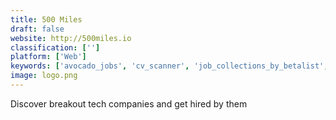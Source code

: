 ```yaml
---
title: 500 Miles
draft: false 
website: http://500miles.io
classification: ['']
platform: ['Web']
keywords: ['avocado_jobs', 'cv_scanner', 'job_collections_by_betalist', 'jobcull', 'jofibo', 'landing.jobs', 'leap.ai', 'mattermark_for_ios', 'merlin', 'mobile_candidate_search_by_jobjet', 'moonshot_insights', 'remotely_awesome_jobs', 'resumup', 'resume.io', 'resumonk', 'stacy_by_sumry', 'the_search', 'visual_biographies', 'working_nomads']
image: logo.png
---
```

Discover breakout tech companies and get hired by them